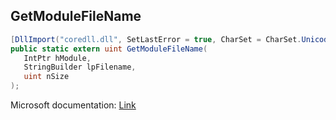 ## GetModuleFileName

```csharp
[DllImport("coredll.dll", SetLastError = true, CharSet = CharSet.Unicode)]
public static extern uint GetModuleFileName(
   IntPtr hModule,
   StringBuilder lpFilename,
   uint nSize
);
```

Microsoft documentation: [Link](https://docs.microsoft.com/en-us/windows/win32/api/libloaderapi/nf-libloaderapi-getmodulefilenamea)
